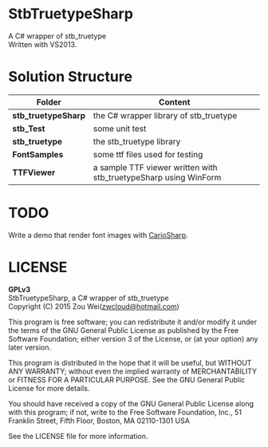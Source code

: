 # StbTruetypeSharp
A C# wrapper of stb_truetype<br/>
Written with VS2013.

# Solution Structure

Folder                  | Content
---                     | ---
__stb_truetypeSharp__   | the C# wrapper library of stb_truetype
__stb_Test__            | some unit test
__stb_truetype__        | the stb_truetype library
__FontSamples__         | some ttf files used for testing
__TTFViewer__           | a sample TTF viewer written with stb_truetypeSharp using WinForm

# TODO
Write a demo that render font images with [CarioSharp](https://github.com/zwcloud/CarioSharp).

# LICENSE
   __GPLv3__  
   StbTruetypeSharp, a C# wrapper of stb_truetype  
   Copyright (C) 2015  Zou Wei(zwcloud@hotmail.com)
   
   This program is free software; you can redistribute it and/or modify
   it under the terms of the GNU General Public License as published by
   the Free Software Foundation; either version 3 of the License, or
   (at your option) any later version.
   
   This program is distributed in the hope that it will be useful,
   but WITHOUT ANY WARRANTY; without even the implied warranty of
   MERCHANTABILITY or FITNESS FOR A PARTICULAR PURPOSE.  See the
   GNU General Public License for more details.
   
   You should have received a copy of the GNU General Public License
   along with this program; if not, write to the Free Software Foundation,
   Inc., 51 Franklin Street, Fifth Floor, Boston, MA 02110-1301  USA

See the LICENSE file for more information.

